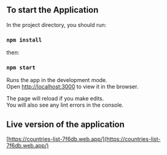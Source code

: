## To start the Application

In the project directory, you should run:

### `npm install`

then:

### `npm start`

Runs the app in the development mode.<br />
Open [http://localhost:3000](http://localhost:3000) to view it in the browser.

The page will reload if you make edits.<br />
You will also see any lint errors in the console.

## Live version of the application

[https://countries-list-7f6db.web.app/](https://countries-list-7f6db.web.app/)
